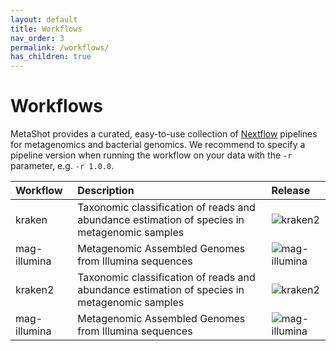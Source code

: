 ```yaml
---
layout: default
title: Workflows
nav_order: 3
permalink: /workflows/
has_children: true
---
```


# Workflows

MetaShot provides a curated, easy-to-use collection of [Nextflow](nextflow.io)
pipelines for metagenomics and bacterial genomics. We recommend to specify a
pipeline version when running the workflow on your data with the `-r` parameter,
e.g. `-r 1.0.0`.


| Workflow              | Description                                                                                   | Release                                                                                                        |
|:----------------------|:----------------------------------------------------------------------------------------------|:---------------------------------------------------------------------------------------------------------------|
| kraken                | Taxonomic classification of reads and abundance estimation of species in metagenomic samples  | ![kraken2][kraken2_release]                               |
| mag-illumina          | Metagenomic Assembled Genomes from Illumina sequences                                         | ![mag-illumina](https://img.shields.io/github/v/release/metashot/mag-illumina?sort=semver)                     |
| kraken2               | Taxonomic classification of reads and abundance estimation of species in metagenomic samples  | ![kraken2](https://img.shields.io/github/v/release/metashot/kraken2?sort=semver)                               |
| mag-illumina          | Metagenomic Assembled Genomes from Illumina sequences                                         | ![mag-illumina](https://img.shields.io/github/v/release/metashot/mag-illumina?sort=semver)                     |





[kraken2_release]: https://img.shields.io/github/v/release/metashot/kraken2?sort=semver "kraken2 release"
[mag-illumina_release]: https://img.shields.io/github/v/release/metashot/mag-illumina?sort=semver "mag-illumina release"
[prok-quality_release]: https://img.shields.io/github/v/release/metashot/prok-quality?sort=semver "prok-quality release"
[prok-classify_release]: https://img.shields.io/github/v/release/metashot/prok-classify?sort=semver "prok-classify release"
[prok-annotate_release]: https://img.shields.io/github/v/release/metashot/prok-annotate?sort=semver "prok-annotate release"
[prok-snp_release]: https://img.shields.io/github/v/release/metashot/prok-snp?sort=semver "prok-snp release"